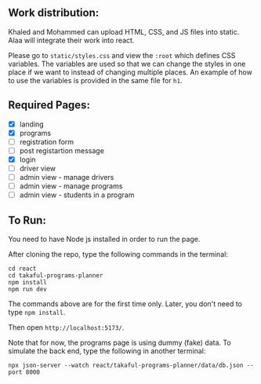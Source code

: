 ## Work distribution:

Khaled and Mohammed can upload HTML, CSS, and JS files into static.
Alaa will integrate their work into react.

Please go to `static/styles.css` and view the `:root` which defines CSS variables. The variables are used so that we can change the styles in one place if we want to instead of changing multiple places. An example of how to use the variables is provided in the same file for `h1`.

## Required Pages:

- [x] landing
- [x] programs
- [ ] registration form
- [ ] post registartion message
- [x] login
- [ ] driver view
- [ ] admin view - manage drivers
- [ ] admin view - manage programs
- [ ] admin view - students in a program

## To Run:
You need to have Node js installed in order to run the page.

After cloning the repo, type the following commands in the terminal:
```
cd react
cd takaful-programs-planner
npm install
npm run dev
```
The commands above are for the first time only. Later, you don't need to type `npm install`.

Then open `http://localhost:5173/`.

Note that for now, the programs page is using dummy (fake) data. To simulate the back end, type the following in another terminal:
```
npx json-server --watch react/takaful-programs-planner/data/db.json --port 8000
```